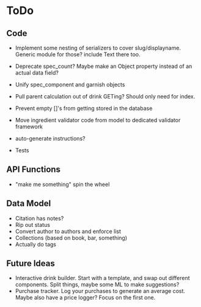 ToDo
====

Code
----
* Implement some nesting of serializers to cover slug/displayname. Generic module for those? include Text there too.
* Deprecate spec_count? Maybe make an Object property instead of an actual data field?
* Unify spec_component and garnish objects
* Pull parent calculation out of drink GETing? Should only need for index.
* Prevent empty []'s from getting stored in the database

* Move ingredient validator code from model to dedicated validator framework
* auto-generate instructions?
* Tests 

API Functions
-------------
* "make me something" spin the wheel

Data Model
----------
* Citation has notes?
* Rip out status
* Convert author to authors and enforce list
* Collections (based on book, bar, something)
* Actually do tags

Future Ideas
------------
* Interactive drink builder. Start with a template, and swap out different
  components. Split things, maybe some ML to make suggestions?
* Purchase tracker. Log your purchases to generate an average cost. Maybe
  also have a price logger? Focus on the first one.